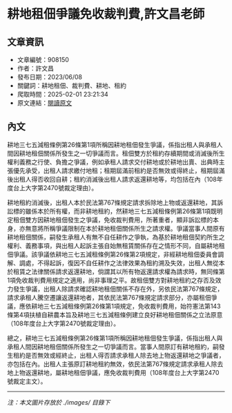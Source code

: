 # 耕地租佃爭議免收裁判費,許文昌老師

## 文章資訊
- 文章編號：908150
- 作者：許文昌
- 發布日期：2023/06/08
- 關鍵詞：耕地租佃、裁判費、耕地、租約
- 爬取時間：2025-02-01 23:21:34
- 原文連結：[閱讀原文](https://real-estate.get.com.tw/Columns/detail.aspx?no=908150)

## 內文


耕地三七五減租條例第26條第1項所稱因耕地租佃發生爭議，係指出租人與承租人間因耕地租佃關係所發生之一切爭議而言。租佃雙方於租約存續期間或消滅後所生權利義務之行使、負擔之爭議，例如承租人請求交付耕地或於耕地出賣、出典時主張優先承受，出租人請求繳付地租；租期屆滿前租約是否無效或得終止，租期屆滿後出租人得否收回自耕；租約消滅後出租人請求返還耕地等，均包括在內（108年度台上大字第2470號裁定理由）。


耕地租約消滅後，出租人本於民法第767條規定請求拆除地上物或返還耕地，其訴訟標的雖係本於所有權，而非耕地租約，然耕地三七五減租條例第26條第1項既明定租佃雙方因耕地租佃發生之爭議，免收裁判費用，所著重者，顯非訴訟標的本身，亦無意將所稱爭議限制在本於耕地租佃關係所生之請求權。爭議當事人間原有耕地租佃關係，嗣發生承租人有無不自任耕作之爭執，為基於耕地租佃契約所生之權利、義務事項，與出租人起訴主張自始無租賃關係存在之情形不同，自屬耕地租佃爭議。該爭議依耕地三七五減租條例第26條第2項規定，非經耕地租佃委員會調解、調處，不得起訴，復因不自任耕作之法律效果為租約溯及失效，出租人無從本於租賃之法律關係請求返還耕地，倘謂其以所有物返還請求權為請求時，無同條第1項免收裁判費用規定之適用，尚非事理之平。故租佃雙方對耕地租約之存否及效力發生爭議，出租人除請求確認耕地租佃關係不存在外，另依民法第767條規定，請求承租人騰空遷讓返還耕地者，其依民法第767條規定請求部分，亦屬租佃爭議，應依耕地三七五減租條例第26條第1項規定，免收裁判費用，始符憲法第143條第4項扶植自耕農本旨及耕地三七五減租條例建立良好耕地租佃關係之立法原意（108年度台上大字第2470號裁定理由）。


總之，耕地三七五減租條例第26條第1項所稱因耕地租佃發生爭議，係指出租人與承租人間因耕地租佃關係所發生之一切爭議而言。當事人間原訂有耕地租約，嗣發生租約是否無效或經終止，出租人得否請求承租人除去地上物返還耕地之爭議者，亦包括在內。出租人主張原訂耕地租約無效，依民法第767條規定請求承租人除去地上物返還耕地，屬耕地租佃爭議，應免收裁判費用（108年度台上大字第2470號裁定主文）。

---
*注：本文圖片存放於 ./images/ 目錄下*
